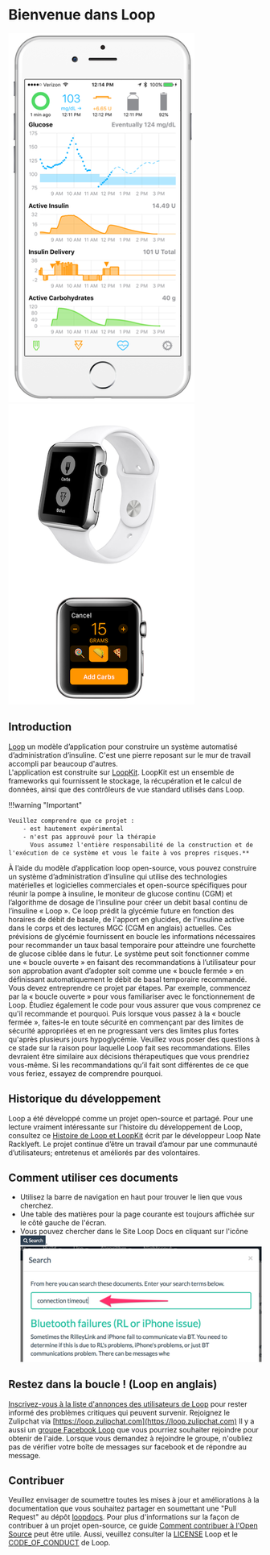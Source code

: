 # Bienvenue dans Loop

![img/phones.png](img/phones.png) ![img/phones.png](img/watch.png)

## Introduction

[Loop](https://github.com/LoopKit/Loop) un modèle d’application pour construire un système automatisé d’administration d’insuline. C'est une pierre reposant sur le mur de travail accompli par beaucoup d'autres.  
L'application est construite sur [LoopKit](https://github.com/LoopKit/LoopKit). LoopKit est un ensemble de frameworks qui fournissent le stockage, la récupération et le calcul de données, ainsi que des contrôleurs de vue standard utilisés dans Loop.

!!!warning "Important"

    Veuillez comprendre que ce projet :
        - est hautement expérimental
        - n'est pas approuvé pour la thérapie
          Vous assumez l'entière responsabilité de la construction et de l'exécution de ce système et vous le faite à vos propres risques.**

À l’aide du modèle d’application loop open-source, vous pouvez construire un système d’administration d’insuline qui utilise des technologies matérielles et logicielles commerciales et open-source spécifiques pour réunir la pompe à insuline, le moniteur de glucose continu (CGM) et l’algorithme de dosage de l’insuline pour créer un debit basal continu de l’insuline « Loop ».  Ce loop prédit la glycémie future en fonction des horaires de débit de basale, de l'apport en glucides, de l'insuline active dans le corps et des lectures MGC (CGM en anglais) actuelles.  Ces prévisions de glycémie fournissent en boucle les informations nécessaires pour recommander un taux basal temporaire pour atteindre une fourchette de glucose ciblée dans le futur.  Le système peut soit fonctionner comme une « boucle ouverte » en faisant des recommandations à l’utilisateur pour son approbation avant d’adopter soit comme une « boucle fermée » en définissant automatiquement le débit de basal temporaire recommandé. Vous devez entreprendre ce projet par étapes. Par exemple, commencez par la « boucle ouverte » pour vous familiariser avec le fonctionnement de Loop. Étudiez également le code pour vous assurer que vous comprenez ce qu'il recommande et pourquoi. Puis lorsque vous passez à la « boucle fermée », faites-le en toute sécurité en commençant par des limites de sécurité appropriées et en ne progressant vers des limites plus fortes qu'après plusieurs jours hypoglycémie. Veuillez vous poser des questions à ce stade sur la raison pour laquelle Loop fait ses recommandations.  Elles devraient être similaire aux décisions thérapeutiques que vous prendriez vous-même.  Si les recommandations qu’il fait sont différentes de ce que vous feriez, essayez de comprendre pourquoi.

## Historique du développement

Loop a été développé comme un projet open-source et partagé.  Pour une lecture vraiment intéressante sur l’histoire du développement de Loop, consultez ce [Histoire de Loop et LoopKit](https://medium.com/@loudnate/the-history-of-loop-and-loopkit-59b3caf13805) écrit par le développeur Loop Nate Racklyeft.  Le projet continue d’être un travail d’amour par une communauté d’utilisateurs; entretenus et améliorés par des volontaires.

## Comment utiliser ces documents

* Utilisez la barre de navigation en haut pour trouver le lien que vous cherchez.
* Une table des matières pour la page courante est toujours affichée sur le côté gauche de l'écran.
* Vous pouvez chercher dans le Site Loop Docs en cliquant sur l'icône <img src="img/search_icon.png" width="50px" />. ![img/search_example.png](img/search_example.png)

## Restez dans la boucle ! (Loop en anglais)

[Inscrivez-vous à la liste d'annonces des utilisateurs de Loop](https://groups.google.com/forum/#!forum/loop-ios-users) pour rester informé des problèmes critiques qui peuvent survenir. Rejoignez le Zulipchat via [https://loop.zulipchat.com](https://loop.zulipchat.com) Il y a aussi un [groupe Facebook Loop](https://www.facebook.com/groups/TheLoopedGroup/?fref=nf) que vous pourriez souhaiter rejoindre pour obtenir de l'aide.  Lorsque vous demandez à rejoindre le groupe, n'oubliez pas de vérifier votre boîte de messages sur facebook et de répondre au message.

## Contribuer

Veuillez envisager de soumettre toutes les mises à jour et améliorations à la documentation que vous souhaitez partager en soumettant une "Pull Request" au dépôt [loopdocs](https://github.com/LoopKit/loopdocs). Pour plus d'informations sur la façon de contribuer à un projet open-source, ce guide [Comment contribuer à l'Open Source](https://opensource.guide/how-to-contribute/) peut être utile. Aussi, veuillez consulter la [LICENSE](https://github.com/LoopKit/Loop/blob/master/LICENSE.md) Loop et le [CODE_OF_CONDUCT](https://github.com/LoopKit/Loop/blob/master/CODE_OF_CONDUCT.md) de Loop.
